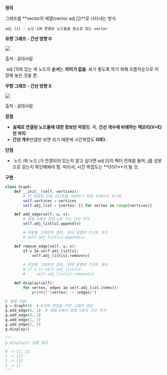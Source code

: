 **정의**

그래프를 **vector의 배열(vector <int> adj [])**로 나타내는 방식

`adj [i] : 노드 i에 연결된 노드들을 원소로 갖는 vector`

**유향 그래프 - 간선 방향 O**

[![](https://blog.kakaocdn.net/dn/eK2CQS/btsyNuHrR80/Xiadc9m5Iqg9Bk34rf80e0/img.png)](https://sarah950716.tistory.com/12)

출처 : 공대사람

 adj [1]에 있는 세 노드의 **순서**는 **의미가 없음**. 보기 좋도록 하기 위해 오름차순으로 저장해 놓은 것을 뿐.

**무향 그래프 - 간선 방향 X**

[![](https://blog.kakaocdn.net/dn/RBT9o/btsyRVjhENi/VrIPBkqaKWiawH9KBuFfB1/img.png)](https://sarah950716.tistory.com/12)

출처 : 공대사람

**장점**

- **실제로 연결된 노드들에 대한 정보만 저장**함. 즉, **간선 개수에 비례하는 메모리(V+E)만 차지**
- **간선 개수**만큼만 보면 되기 때문에 시간복잡도 **O(E).**

**단점**

-  노드 i와 노드 j가 연결되어 있는지 알고 싶다면 adj [i]의 벡터 전체를 돌며, j를 성분으로 갖는지 확인해봐야 함. 따라서, 시간 복잡도는 **O(V)**가 될 것.

**구현**

```Python
class Graph:
    def __init__(self, vertices):
        # 각 정점의 인접 리스트를 저장하기 위한 딕셔너리 초기화
        self.vertices = vertices
        self.adj_list = {vertex: [] for vertex in range(vertices)}

    def add_edge(self, u, v):
        # 정점 u에서 정점 v로 가는 간선 추가
        self.adj_list[u].append(v)

        # 무방향 그래프의 경우, 반대 방향의 간선도 추가
        # self.adj_list[v].append(u)

    def remove_edge(self, u, v):
        if v in self.adj_list[u]:
            self.adj_list[u].remove(v)
        
        # 무방향 그래프의 경우, 반대 방향의 간선도 제거
        # if u in self.adj_list[v]:
        #     self.adj_list[v].remove(u)

    def display(self):
        for vertex, edges in self.adj_list.items():
            print(f"{vertex} -> {edges}")

# 예제 사용:
g = Graph(4)  # 4개의 정점을 가진 그래프 생성
g.add_edge(0, 1)  # 정점 0에서 정점 1로의 간선 추가
g.add_edge(0, 2)
g.add_edge(1, 2)
g.add_edge(2, 3)
g.display()

"""
g.display() 실행 결과

0 -> [1, 2]
1 -> [2]
2 -> [3]
3 -> []
"""
```